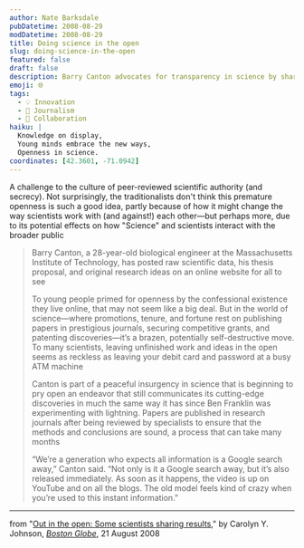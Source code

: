 ```yaml
---
author: Nate Barksdale
pubDatetime: 2008-08-29
modDatetime: 2008-08-29
title: Doing science in the open
slug: doing-science-in-the-open
featured: false
draft: false
description: Barry Canton advocates for transparency in science by sharing his research openly online, challenging traditional academic norms.
emoji: 🌐
tags:
  - 💡 Innovation
  - 📝 Journalism
  - 🤝 Collaboration
haiku: |
  Knowledge on display,  
  Young minds embrace the new ways,  
  Openness in science.
coordinates: [42.3601, -71.0942]
---
```


A challenge to the culture of peer-reviewed scientific authority (and secrecy). Not surprisingly, the traditionalists don't think this premature openness is such a good idea, partly because of how it might change the way scientists work with (and against!) each other—but perhaps more, due to its potential effects on how "Science" and scientists interact with the broader public

> Barry Canton, a 28-year-old biological engineer at the Massachusetts Institute of Technology, has posted raw scientific data, his thesis proposal, and original research ideas on an online website for all to see
>
> To young people primed for openness by the confessional existence they live online, that may not seem like a big deal. But in the world of science—where promotions, tenure, and fortune rest on publishing papers in prestigious journals, securing competitive grants, and patenting discoveries—it’s a brazen, potentially self-destructive move. To many scientists, leaving unfinished work and ideas in the open seems as reckless as leaving your debit card and password at a busy ATM machine
>
> Canton is part of a peaceful insurgency in science that is beginning to pry open an endeavor that still communicates its cutting-edge discoveries in much the same way it has since Ben Franklin was experimenting with lightning. Papers are published in research journals after being reviewed by specialists to ensure that the methods and conclusions are sound, a process that can take many months
>
> “We’re a generation who expects all information is a Google search away,” Canton said. “Not only is it a Google search away, but it’s also released immediately. As soon as it happens, the video is up on YouTube and on all the blogs. The old model feels kind of crazy when you’re used to this instant information.”

---

from "[Out in the open: Some scientists sharing results](http://web.archive.org/web/20150907203932/http://www.boston.com/news/local/massachusetts/articles/2008/08/21/out_in_the_open_some_scientists_sharing_results/)," by Carolyn Y. Johnson, [_Boston Globe_](http://www.boston.com/news/), 21 August 2008
